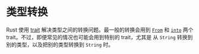 # 类型转换

Rust 使用 [trait][traits] 解决类型之间的转换问题。最一般的转换会用到 [`From`] 
 和 [`into`] 两个 trait。不过，即便常见的情况也可能会用到特别的 trait，尤其是
从 `String` 转换到别的类型，以及把别的类型转换到 `String` 时。

[traits]: trait.html
[`From`]: https://rustwiki.org/zh-CN/std/convert/trait.From.html
[`Into`]: https://rustwiki.org/zh-CN/std/convert/trait.Into.html
